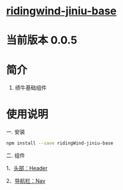 # [ridingwind-jiniu-base](https://gitee.com/LinQinTao/ridingWind-jiniu-base.git)

# 当前版本 0.0.5

# 简介
1. 绩牛基础组件

# 使用说明

一. 安装

```sh
npm install --save ridingWind-jiniu-base
```

二. 组件

1、[头部：Header](./src/Header/Header.md)

2、[导航栏：Nav](./src/Nav/Nav.md)
